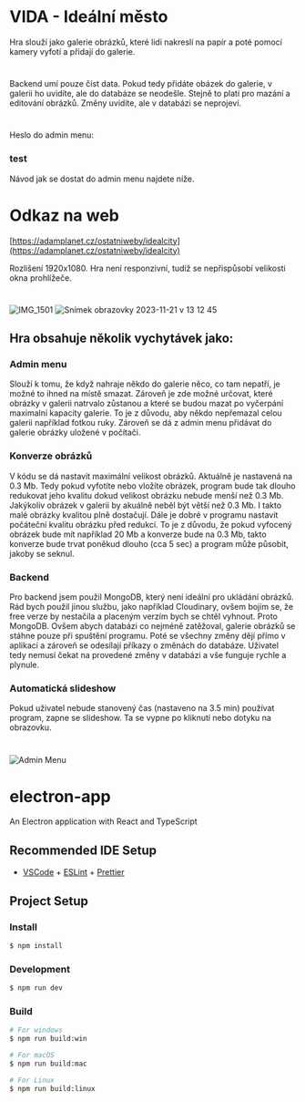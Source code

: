 # VIDA - Ideální město

Hra slouží jako galerie obrázků, které lidi nakreslí na papír a poté pomocí kamery vyfotí a přidají do galerie.

#

Backend umí pouze číst data. Pokud tedy přidáte obázek do galerie, v galerii ho uvidíte, ale do databáze se neodešle. Stejně to platí pro mazání a editování obrázků. Změny uvidíte, ale v databázi se neprojeví.

#

Heslo do admin menu:

### test

Návod jak se dostat do admin menu najdete níže.

# Odkaz na web

[https://adamplanet.cz/ostatniweby/idealcity](https://adamplanet.cz/ostatniweby/idealcity)

Rozlišení 1920x1080. Hra není responzivní, tudíž se nepřispůsobí velikosti okna prohlížeče.

#

![IMG_1501](https://github.com/AdamBurysek/0100_ideal-city-public/assets/114564710/8f3f31b6-97f5-4717-a8a9-98b384bc81e3)
![Snímek obrazovky 2023-11-21 v 13 12 45](https://github.com/AdamBurysek/0100_ideal-city-public/assets/114564710/1ee94ccd-b4b0-4416-8807-6f0f483a6c56)


## Hra obsahuje několik vychytávek jako:

### Admin menu

Slouží k tomu, že když nahraje někdo do galerie něco, co tam nepatří, je možné to ihned na místě smazat. Zároveň je zde možné určovat, které obrázky v galerii natrvalo zůstanou a které se budou mazat po vyčerpání maximalní kapacity galerie. To je z důvodu, aby někdo nepřemazal celou galerii například fotkou ruky. Zároveň se dá z admin menu přidávat do galerie obrázky uložené v počítači.

### Konverze obrázků

V kódu se dá nastavit maximální velikost obrázků. Aktuálně je nastavená na 0.3 Mb. Tedy pokud vyfotíte nebo vložíte obrázek, program bude tak dlouho redukovat jeho kvalitu dokud velikost obrázku nebude menší než 0.3 Mb. Jakýkoliv obrázek v galerii by akuálně neběl být větší než 0.3 Mb. I takto malé obrázky kvalitou plně dostačují. Dále je dobré v programu nastavit počáteční kvalitu obrázku před redukcí. To je z důvodu, že pokud vyfocený obrázek bude mít například 20 Mb a konverze bude na 0.3 Mb, takto konverze bude trvat poněkud dlouho (cca 5 sec) a program může působit, jakoby se seknul.

### Backend

Pro backend jsem použil MongoDB, který není ideální pro ukládání obrázků. Rád bych použil jinou službu, jako například Cloudinary, ovšem bojím se, že free verze by nestačila a placeným verzím bych se chtěl vyhnout. Proto MongoDB. Ovšem abych databázi co nejméně zatěžoval, galerie obrázků se stáhne pouze při spuštění programu. Poté se všechny změny dějí přímo v aplikaci a zároveň se odesílají příkazy o změnách do databáze. Uživatel tedy nemusí čekat na provedené změny v databázi a vše funguje rychle a plynule.

### Automatická slideshow

Pokud uživatel nebude stanovený čas (nastaveno na 3.5 min) používat program, zapne se slideshow. Ta se vypne po kliknutí nebo dotyku na obrazovku.

#

![Admin Menu](https://github.com/AdamBurysek/0100_ideal-city-public/assets/114564710/d5a88ced-2d3c-489c-bcab-649e4ec07763)


# electron-app

An Electron application with React and TypeScript

## Recommended IDE Setup

- [VSCode](https://code.visualstudio.com/) + [ESLint](https://marketplace.visualstudio.com/items?itemName=dbaeumer.vscode-eslint) + [Prettier](https://marketplace.visualstudio.com/items?itemName=esbenp.prettier-vscode)

## Project Setup

### Install

```bash
$ npm install
```

### Development

```bash
$ npm run dev
```

### Build

```bash
# For windows
$ npm run build:win

# For macOS
$ npm run build:mac

# For Linux
$ npm run build:linux
```
